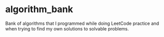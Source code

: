 # algorithm_bank
Bank of algorithms that I programmed while doing LeetCode practice and when trying to find my own solutions to solvable problems.
